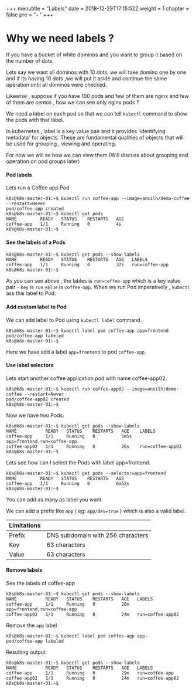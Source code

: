 +++
menutitle = "Labels"
date = 2018-12-29T17:15:52Z
weight = 1
chapter = false
pre = "<b>- </b>"
+++

# Why we need labels ?

If you have a bucket of white dominos and you want to group it based on the number of dots.

Lets say we want all dominos with 10 dots;  we will take domino one by one and if its having 10 dots ,we will put it aside and continue the same operation until all dominos were checked.

Likewise , suppose if you have 100 pods and few of them are nginx and few of them are centos , how we can see only nginx pods ?

We need a label on each pod so that we can tell `kubectl` command to show the pods with that label.

In kubernetes , label is a key value pair and it provides 'identifying metadata' for objects.
These are fundamental qualities of objects that will be used for grouping , viewing and operating.

For now we will se how we can view them (Will discuss about grouping and operation on pod groups later)

#### Pod labels

Lets run a Coffee app Pod
```shell
k8s@k8s-master-01:~$ kubectl run coffee-app --image=ansilh/demo-coffee --restart=Never
pod/coffee-app created
k8s@k8s-master-01:~$ kubectl get pods
NAME         READY   STATUS    RESTARTS   AGE
coffee-app   1/1     Running   0          4s
k8s@k8s-master-01:~$
```

#### See the labels of a Pods
```shell
k8s@k8s-master-01:~$ kubectl get pods --show-labels
NAME         READY   STATUS    RESTARTS   AGE   LABELS
coffee-app   1/1     Running   0          37s   run=coffee-app
k8s@k8s-master-01:~$
```

As you can see above , the lables is `run=coffee-app` which is a key value pair - `key` is `run` `value` is `coffee-app`.
When we run Pod imperatively , `kubectl` ass this label to Pod.

#### Add custom label to Pod

We can add label to Pod using `kubectl label` command.
```shell
k8s@k8s-master-01:~$ kubectl label pod coffee-app app=frontend
pod/coffee-app labeled
k8s@k8s-master-01:~$
```

Here we have add a label `app=frontend` to pod `coffee-app`.

#### Use label selectors

Lets start another coffee application pod with name coffee-app02.
```shell
k8s@k8s-master-01:~$ kubectl run coffee-app02 --image=ansilh/demo-coffee --restart=Never
pod/coffee-app02 created
k8s@k8s-master-01:~$
```

Now we have two Pods.
```
k8s@k8s-master-01:~$ kubectl get pods --show-labels
NAME           READY   STATUS    RESTARTS   AGE    LABELS
coffee-app     1/1     Running   0          5m5s   app=frontend,run=coffee-app
coffee-app02   1/1     Running   0          20s    run=coffee-app02
k8s@k8s-master-01:~$
```

Lets see how can I select the Pods with label  app=frontend.
```shell
k8s@k8s-master-01:~$ kubectl get pods --selector=app=frontend
NAME         READY   STATUS    RESTARTS   AGE
coffee-app   1/1     Running   0          6m52s
k8s@k8s-master-01:~$
```

You can add as many as label you want.

We can add a prefix like `app`   ( eg: `app/dev=true` ) which is also a valid label.

|Limitations||
|-------|---|
|Prefix | DNS subdomain with 256 characters |
|Key    | 63 characters |
|Value  | 63 characters |

#### Remove labels

See the labels of  coffee-app
```shell
k8s@k8s-master-01:~$ kubectl get pods --show-labels
NAME           READY   STATUS    RESTARTS   AGE   LABELS
coffee-app     1/1     Running   0          28m   app=frontend,run=coffee-app
coffee-app02   1/1     Running   0          24m   run=coffee-app02
```

Remove the `app` label
```shell
k8s@k8s-master-01:~$ kubectl label pod coffee-app app-
pod/coffee-app labeled
```

Resulting output
```shell
k8s@k8s-master-01:~$ kubectl get pods --show-labels
NAME           READY   STATUS    RESTARTS   AGE   LABELS
coffee-app     1/1     Running   0          29m   run=coffee-app
coffee-app02   1/1     Running   0          24m   run=coffee-app02
k8s@k8s-master-01:~$
```
